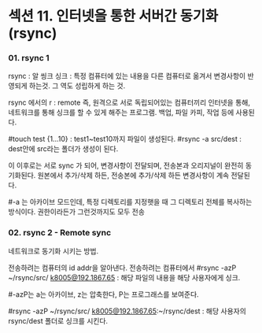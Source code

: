 # 섹션 11. 인터넷을 통한 서버간 동기화 (rsync)

### 01. rsync 1
rsync : 알 씽크 
싱크 : 특정 컴퓨터에 있는 내용을 다른 컴퓨터로 옮겨서 변경사항이 반영되게 하는것. 그 역도 성립하게 하는 것. 
 
rsync 에서의 r : remote 
즉, 원격으로 서로 독립되어있는 컴퓨터끼리 인터넷을 통해, 네트워크를 통해 싱크를 할 수 있게 해주는 프로그램.
백업, 파일 카피, 작업 등에 사용된다.
 
#touch test {1...10} : test1~test10까지 파일이 생성된다.
#rsync -a src/dest : dest안에 src라는 폴더가 생성이 된다.
 
이 이후로는 서로 sync 가 되어, 변경사항이 전달되며, 전송본과 오리지널이 완전히 동기화된다.
원본에서 추가/삭제 하든, 전송본에 추가/삭제 하든 변경사항이 계속 전달된다.
 
#-a 는 아카이브 모드인데, 특정 디렉토리를 지정햇을 때 그 디렉토리 전체를 복사하는 방식이다. 권한이라든가 그런것까지도 모두 전송

### 02. rsync 2 - Remote sync
네트워크로 동기화 시키는 방법.
 
전송하려는 컴퓨터의 id addr을 알아낸다.
전송하려는 컴퓨터에서
#rsync -azP ~/rsync/src/ k8005@192.1867.65 : 해당 파일의 내용을 해당 사용자에게 싱크.
 
#-azP는 a는 아카이브, z는 압축한다, P는 프로그래스를 보여준다.
 
#rsync -azP ~/rsync/src/ k8005@192.1867.65:~/rsync/dest : 해당 사용자의 rsync/dest 폴더로 싱크를 시킨다.